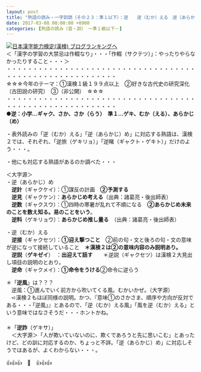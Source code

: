 ```yaml
---
layout: post
title: "熟語の読み・一字訓読（その２３：準１以下）：逆　　逆（むか）える　逆（あらかじ）め"
date: 2017-03-08 00:00:00 +0900
categories: [熟語の読み（音・訓）　ー準１級以下－]
---
```


[![](/syuusyuu9701/assets/images/熟語の読み・一字訓読（その２３：準１以下）：逆-逆（むか）える-逆（あらかじ）め-br_c_3028_1.gif)](http://blog.with2.net/link.php?1659096:3028 "日本漢字能力検定(漢検) ブログランキングへ")[日本漢字能力検定(漢検) ブログランキングへ](http://blog.with2.net/link.php?1659096:3028)  
＜「漢字の学習の大禁忌は作輟なり」・・・「作輟（サクテツ）」：やったりやらなかったりすること・・・＞  
・・・・・・・・・・・・・・・・・・・・・・・・・・・・・・・・・・・・・・・・・・・・・・・・・・・・・・・・・  
☆☆☆今年のテーマ：①漢検１級１９９点以上　②好きな古代史の研究深化（古田説の研究）　③（非公開）　☆☆☆　　  
・・・・・・・・・・・・・・・・・・・・・・・・・・・・・・・・・・・・・・・・・・・・・・・・・・・・・・・・・  
**●逆：小学…ギャク、さか、さか（らう）　準１…ゲキ、むか（える）、あらかじ（め）**  
  
・表外読みの「逆（むか）える」「逆（あらかじ）め」に対応する熟語は、漢検２では、それぞれ、「逆旅（ゲキリョ）」「逆睹（ギャクト・ゲキト）」だけのよう・・・。  
  
・他にも対応する熟語があるのか調べた・・・  
  
＜大字源＞  
・逆（あらかじ）め  
　**逆計**（ギャクケイ）：①謀反の計画　**②予測する**  
　**逆見**（ギャクケン）：**あらかじめ考える**（出典：諸葛亮・後出師表）  
　**逆数**（ギャクスウ）：①四時の寒暑が乱れて不順になる　**②あらかじめ未来のことを数え知る。易のことをいう**。  
　**逆料**（ゲキリョウ）：**あらかじめ推し量る**　（出典：諸葛亮・後出師表）  
  
・逆（むか）える  
　**逆接**（ギャクセツ）：**①迎え撃つこと**　②前の句・文と後ろの句・文の意味が逆になって接続していること　**＊漢検２は②の意味内容のみ説明あり。**  
　**逆説**（**ゲキゼイ**）　：**出迎えて話す**　　＊逆説（ギャクセツ）は漢検２大見出し項目の説明のとおり。  
　**逆命**（ギャクメイ）：**①命令をうける**②命令に逆らう　  
  
  
＊「**逆風**」は？？？  
　逆風：①進んでいく前方から吹いてくる風。むかいかぜ。（大字源）  
　➪漢検２もほぼ同様の説明。かつ、『意味①のさかさま、順序や方向が反対である・・・「逆風」』とあるので、「逆（むか）える風」「風を逆（むか）える」という意味ではなさそうだ・・・ホントかね。　　　  
　  
＊「**逆詐**（ゲキサ）」  
　＜大字源＞「人が欺いていないのに、欺くであろうと先に思いこむ」とあったけど、どの訓に対応するのか、ちょっと不詳。「逆（あらかじ）め」に対応しそうではあるが、よくわからない・・・。  
  
👍👍👍　🐔　👍👍👍  